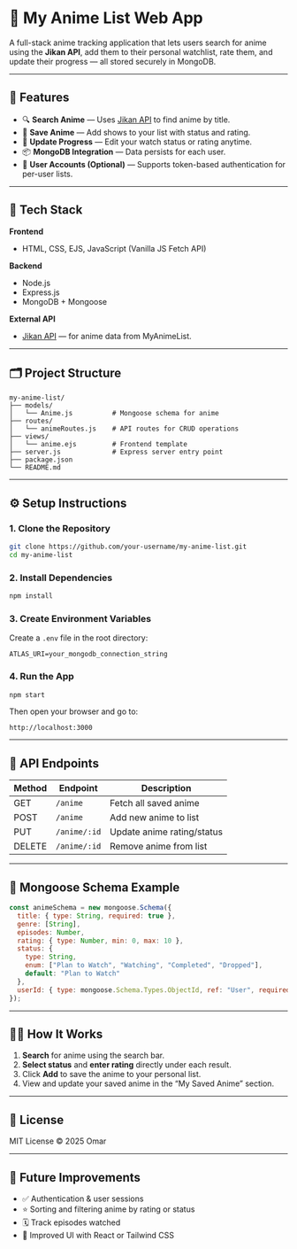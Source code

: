 # 🎌 My Anime List Web App

A full-stack anime tracking application that lets users search for anime using the **Jikan API**, add them to their personal watchlist, rate them, and update their progress — all stored securely in MongoDB.

---

## 🚀 Features

- 🔍 **Search Anime** — Uses [Jikan API](https://docs.api.jikan.moe/) to find anime by title.  
- 💾 **Save Anime** — Add shows to your list with status and rating.  
- 📝 **Update Progress** — Edit your watch status or rating anytime.  
- 📦 **MongoDB Integration** — Data persists for each user.  
- 🔐 **User Accounts (Optional)** — Supports token-based authentication for per-user lists.

---

## 🧠 Tech Stack

**Frontend**
- HTML, CSS, EJS, JavaScript (Vanilla JS Fetch API)

**Backend**
- Node.js
- Express.js
- MongoDB + Mongoose

**External API**
- [Jikan API](https://api.jikan.moe/v4) — for anime data from MyAnimeList.

---

## 🗂️ Project Structure

```
my-anime-list/
├── models/
│   └── Anime.js          # Mongoose schema for anime
├── routes/
│   └── animeRoutes.js    # API routes for CRUD operations
├── views/
│   └── anime.ejs         # Frontend template
├── server.js             # Express server entry point
├── package.json
└── README.md
```

---

## ⚙️ Setup Instructions

### 1. Clone the Repository

```bash
git clone https://github.com/your-username/my-anime-list.git
cd my-anime-list
```

### 2. Install Dependencies

```bash
npm install
```

### 3. Create Environment Variables

Create a `.env` file in the root directory:

```
ATLAS_URI=your_mongodb_connection_string
```

### 4. Run the App

```bash
npm start
```

Then open your browser and go to:

```
http://localhost:3000
```

---

## 🧩 API Endpoints

| Method | Endpoint         | Description              |
|--------|------------------|--------------------------|
| GET    | `/anime`         | Fetch all saved anime    |
| POST   | `/anime`         | Add new anime to list    |
| PUT    | `/anime/:id`     | Update anime rating/status |
| DELETE | `/anime/:id`     | Remove anime from list   |

---

## 🧱 Mongoose Schema Example

```js
const animeSchema = new mongoose.Schema({
  title: { type: String, required: true },
  genre: [String],
  episodes: Number,
  rating: { type: Number, min: 0, max: 10 },
  status: {
    type: String,
    enum: ["Plan to Watch", "Watching", "Completed", "Dropped"],
    default: "Plan to Watch"
  },
  userId: { type: mongoose.Schema.Types.ObjectId, ref: "User", required: true }
});
```

---

## 🧑‍💻 How It Works

1. **Search** for anime using the search bar.  
2. **Select status** and **enter rating** directly under each result.  
3. Click **Add** to save the anime to your personal list.  
4. View and update your saved anime in the “My Saved Anime” section.

---


## 📜 License

MIT License © 2025 Omar

---

## 💬 Future Improvements

- ✅ Authentication & user sessions  
- ⭐ Sorting and filtering anime by rating or status  
- 🗓️ Track episodes watched  
- 🎨 Improved UI with React or Tailwind CSS  